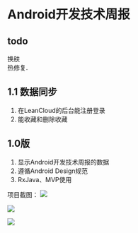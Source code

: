 # Android开发技术周报

## todo
换肤    
热修复.



## 1.1 数据同步
 1. 在LeanCloud的后台能注册登录
 2. 能收藏和删除收藏


## 1.0版    
 1. 显示Android开发技术周报的数据
 2. 遵循Android Design规范
 3. RxJava、MVP使用


项目截图：
![](https://github.com/ownwell/AndroidWeekly/blob/master/screenshot/1.png)

![](https://github.com/ownwell/AndroidWeekly/blob/master/screenshot/2.png)

![](https://github.com/ownwell/AndroidWeekly/blob/master/screenshot/3.png)





